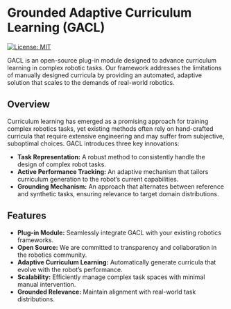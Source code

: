 # Grounded Adaptive Curriculum Learning (GACL)

[![License: MIT](https://img.shields.io/badge/License-MIT-yellow.svg)](LICENSE)

GACL is an open-source plug-in module designed to advance curriculum learning in complex robotic tasks. Our framework addresses the limitations of manually designed curricula by providing an automated, adaptive solution that scales to the demands of real-world robotics.

## Overview

Curriculum learning has emerged as a promising approach for training complex robotics tasks, yet existing methods often rely on hand-crafted curricula that require extensive engineering and may suffer from subjective, suboptimal choices. GACL introduces three key innovations:

- **Task Representation:** A robust method to consistently handle the design of complex robot tasks.
- **Active Performance Tracking:** An adaptive mechanism that tailors curriculum generation to the robot’s current capabilities.
- **Grounding Mechanism:** An approach that alternates between reference and synthetic tasks, ensuring relevance to target domain distributions.

## Features

- **Plug-in Module:** Seamlessly integrate GACL with your existing robotics frameworks.
- **Open Source:** We are committed to transparency and collaboration in the robotics community.
- **Adaptive Curriculum Learning:** Automatically generate curricula that evolve with the robot’s performance.
- **Scalability:** Efficiently manage complex task spaces with minimal manual intervention.
- **Grounded Relevance:** Maintain alignment with real-world task distributions.


